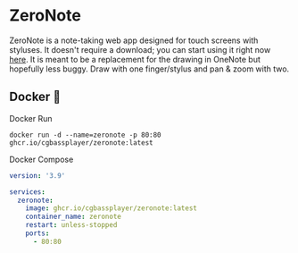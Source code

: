 # ZeroNote

ZeroNote is a note-taking web app designed for touch screens with styluses. It doesn't require a download; you can start using it right now [here](https://oscarsaharoy.github.io/zeronote/).
It is meant to be a replacement for the drawing in OneNote but hopefully less buggy.
Draw with one finger/stylus and pan & zoom with two.

## Docker 🐳

Docker Run

```shell
docker run -d --name=zeronote -p 80:80 ghcr.io/cgbassplayer/zeronote:latest
```

Docker Compose

```yaml
version: '3.9'

services:
  zeronote:
    image: ghcr.io/cgbassplayer/zeronote:latest
    container_name: zeronote
    restart: unless-stopped
    ports:
      - 80:80
```